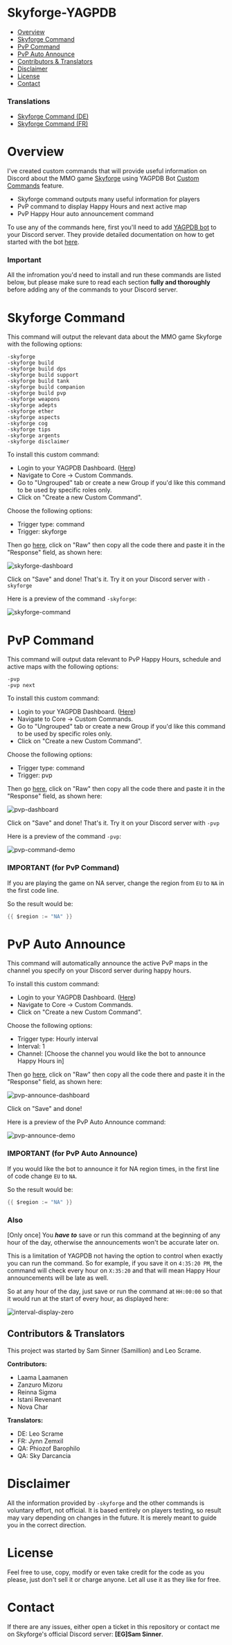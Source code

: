 # Skyforge-YAGPDB
- [Overview](#overview)
- [Skyforge Command](#skyforge-command)
- [PvP Command](#pvp-command)
- [PvP Auto Announce](#pvp-auto-announce)
- [Contributors & Translators](#contributors--translators)
- [Disclaimer](#disclaimer)
- [License](#license)
- [Contact](#contact)

### Translations
- [Skyforge Command (DE)](https://github.com/Samillion/skyforge-yagpdb/tree/main/translations#skyforge-de-command)
- [Skyforge Command (FR)](https://github.com/Samillion/skyforge-yagpdb/tree/main/translations#skyforge-fr-command)

# Overview
I've created custom commands that will provide useful information on Discord about the MMO game [Skyforge](https://sf.my.games/en) using YAGPDB Bot [Custom Commands](https://docs.yagpdb.xyz/commands/custom-commands) feature.

- Skyforge command outputs many useful information for players
- PvP command to display Happy Hours and next active map
- PvP Happy Hour auto announcement command

To use any of the commands here, first you'll need to add [YAGPDB bot](https://yagpdb.xyz/) to your Discord server. They provide detailed documentation on how to get started with the bot [here](https://docs.yagpdb.xyz/getting-started).

### Important
All the infromation you'd need to install and run these commands are listed below, but please make sure to read each section **fully and thoroughly** before adding any of the commands to your Discord server.

# Skyforge Command
This command will output the relevant data about the MMO game Skyforge with the following options:
```
-skyforge
-skyforge build
-skyforge build dps
-skyforge build support
-skyforge build tank
-skyforge build companion
-skyforge build pvp
-skyforge weapons
-skyforge adepts
-skyforge ether
-skyforge aspects
-skyforge cog
-skyforge tips
-skyforge argents
-skyforge disclaimer
```

To install this custom command:
- Login to your YAGPDB Dashboard. ([Here](https://yagpdb.xyz/manage))
- Navigate to Core -> Custom Commands.
- Go to "Ungrouped" tab or create a new Group if you'd like this command to be used by specific roles only.
- Click on "Create a new Custom Command".

Choose the following options:
- Trigger type: command
- Trigger: skyforge

Then go [here](https://github.com/Samillion/skyforge-yagpdb/blob/main/skyforge-command.go), click on "Raw" then copy all the code there and paste it in the "Response" field, as shown here:

![skyforge-dashboard](https://i.imgur.com/HXHfqQE.jpeg)

Click on "Save" and done! That's it. Try it on your Discord server with `-skyforge`

Here is a preview of the command `-skyforge`:

![skyforge-command](https://i.imgur.com/zZS1y2P.jpeg)

# PvP Command
This command will output data relevant to PvP Happy Hours, schedule and active maps with the following options:
```
-pvp
-pvp next
```

To install this custom command:
- Login to your YAGPDB Dashboard. ([Here](https://yagpdb.xyz/manage))
- Navigate to Core -> Custom Commands.
- Go to "Ungrouped" tab or create a new Group if you'd like this command to be used by specific roles only.
- Click on "Create a new Custom Command".

Choose the following options:
- Trigger type: command
- Trigger: pvp

Then go [here](https://github.com/Samillion/skyforge-yagpdb/blob/main/pvp-command.go), click on "Raw" then copy all the code there and paste it in the "Response" field, as shown here:

![pvp-dashboard](https://i.imgur.com/l9LilzK.jpeg)

Click on "Save" and done! That's it. Try it on your Discord server with `-pvp`

Here is a preview of the command `-pvp`:

![pvp-command-demo](https://i.imgur.com/RH6xfaA.jpeg)

### IMPORTANT (for PvP Command)
If you are playing the game on NA server, change the region from `EU` to `NA` in the first code line.

So the result would be:
```go
{{ $region := "NA" }}
```

# PvP Auto Announce
This command will automatically announce the active PvP maps in the channel you specify on your Discord server during happy hours.

To install this custom command:
- Login to your YAGPDB Dashboard. ([Here](https://yagpdb.xyz/manage))
- Navigate to Core -> Custom Commands.
- Click on "Create a new Custom Command".

Choose the following options:
- Trigger type: Hourly interval
- Interval: 1
- Channel: [Choose the channel you would like the bot to announce Happy Hours in]

Then go [here](https://github.com/Samillion/skyforge-yagpdb/blob/main/pvp-announce-interval.go), click on "Raw" then copy all the code there and paste it in the "Response" field, as shown here:

![pvp-announce-dashboard](https://i.imgur.com/eALjoFD.jpeg)

Click on "Save" and done!

Here is a preview of the PvP Auto Announce command:

![pvp-announce-demo](https://i.imgur.com/s9MASbH.jpeg)

### IMPORTANT (for PvP Auto Announce)
If you would like the bot to announce it for NA region times, in the first line of code change `EU` to `NA`.

So the result would be:
```go
{{ $region := "NA" }}
```

### Also
[Only once] You ***have to*** save or run this command at the beginning of any hour of the day, otherwise the announcements won't be accurate later on.

This is a limitation of YAGPDB not having the option to control when exactly you can run the command. So for example, if you save it on `4:35:20 PM`, the command will check every hour on `X:35:20` and that will mean Happy Hour announcements will be late as well.

So at any hour of the day, just save or run the command at `HH:00:00` so that it would run at the start of every hour, as displayed here:

![interval-display-zero](https://i.imgur.com/OcRsrFu.jpeg)

## Contributors & Translators
This project was started by Sam Sinner (Samillion) and Leo Scrame.

**Contributors:**
- Laama Laamanen
- Zanzuro Mizoru
- Reinna Sigma
- Istani Revenant
- Nova Char

**Translators:**
- DE: Leo Scrame
- FR: Jynn Zemxil
- QA: Phiozof Barophilo
- QA: Sky Darcancia

# Disclaimer
All the information provided by `-skyforge` and the other commands is voluntary effort, not official. It is based entirely on players testing, so result may vary depending on changes in the future. It is merely meant to guide you in the correct direction.

# License
Feel free to use, copy, modify or even take credit for the code as you please, just don't sell it or charge anyone. Let all use it as they like for free.

# Contact
If there are any issues, either open a ticket in this repository or contact me on Skyforge's official Discord server: **[EG]Sam Sinner**.
